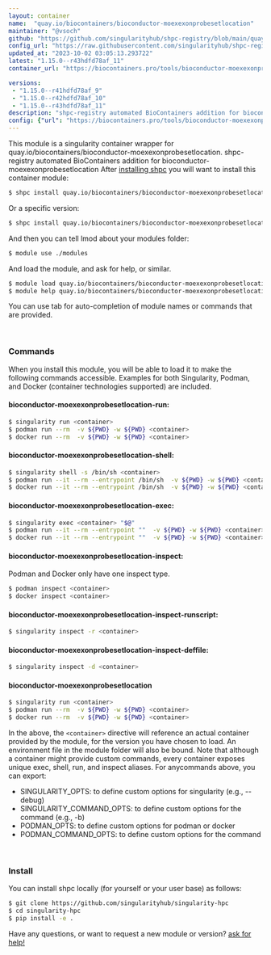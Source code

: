 ```yaml
---
layout: container
name:  "quay.io/biocontainers/bioconductor-moexexonprobesetlocation"
maintainer: "@vsoch"
github: "https://github.com/singularityhub/shpc-registry/blob/main/quay.io/biocontainers/bioconductor-moexexonprobesetlocation/container.yaml"
config_url: "https://raw.githubusercontent.com/singularityhub/shpc-registry/main/quay.io/biocontainers/bioconductor-moexexonprobesetlocation/container.yaml"
updated_at: "2023-10-02 03:05:13.293722"
latest: "1.15.0--r43hdfd78af_11"
container_url: "https://biocontainers.pro/tools/bioconductor-moexexonprobesetlocation"

versions:
 - "1.15.0--r41hdfd78af_9"
 - "1.15.0--r42hdfd78af_10"
 - "1.15.0--r43hdfd78af_11"
description: "shpc-registry automated BioContainers addition for bioconductor-moexexonprobesetlocation"
config: {"url": "https://biocontainers.pro/tools/bioconductor-moexexonprobesetlocation", "maintainer": "@vsoch", "description": "shpc-registry automated BioContainers addition for bioconductor-moexexonprobesetlocation", "latest": {"1.15.0--r43hdfd78af_11": "sha256:2a9382e89bd611103de7dfe26cfcbc5d7dfdab2f4e6869bb0606f87919d05220"}, "tags": {"1.15.0--r41hdfd78af_9": "sha256:97b84881eb58246a8327bbd04536db5217baa22a5e41c5ece308f3e1856dd2a0", "1.15.0--r42hdfd78af_10": "sha256:0e8f2922c6c42b28fadfebfc922c412256463568bf9d8eb37855d6ea35602c0e", "1.15.0--r43hdfd78af_11": "sha256:2a9382e89bd611103de7dfe26cfcbc5d7dfdab2f4e6869bb0606f87919d05220"}, "docker": "quay.io/biocontainers/bioconductor-moexexonprobesetlocation"}
---
```


This module is a singularity container wrapper for quay.io/biocontainers/bioconductor-moexexonprobesetlocation.
shpc-registry automated BioContainers addition for bioconductor-moexexonprobesetlocation
After [installing shpc](#install) you will want to install this container module:


```bash
$ shpc install quay.io/biocontainers/bioconductor-moexexonprobesetlocation
```

Or a specific version:

```bash
$ shpc install quay.io/biocontainers/bioconductor-moexexonprobesetlocation:1.15.0--r43hdfd78af_11
```

And then you can tell lmod about your modules folder:

```bash
$ module use ./modules
```

And load the module, and ask for help, or similar.

```bash
$ module load quay.io/biocontainers/bioconductor-moexexonprobesetlocation/1.15.0--r43hdfd78af_11
$ module help quay.io/biocontainers/bioconductor-moexexonprobesetlocation/1.15.0--r43hdfd78af_11
```

You can use tab for auto-completion of module names or commands that are provided.

<br>

### Commands

When you install this module, you will be able to load it to make the following commands accessible.
Examples for both Singularity, Podman, and Docker (container technologies supported) are included.

#### bioconductor-moexexonprobesetlocation-run:

```bash
$ singularity run <container>
$ podman run --rm  -v ${PWD} -w ${PWD} <container>
$ docker run --rm  -v ${PWD} -w ${PWD} <container>
```

#### bioconductor-moexexonprobesetlocation-shell:

```bash
$ singularity shell -s /bin/sh <container>
$ podman run --it --rm --entrypoint /bin/sh  -v ${PWD} -w ${PWD} <container>
$ docker run --it --rm --entrypoint /bin/sh  -v ${PWD} -w ${PWD} <container>
```

#### bioconductor-moexexonprobesetlocation-exec:

```bash
$ singularity exec <container> "$@"
$ podman run --it --rm --entrypoint ""  -v ${PWD} -w ${PWD} <container> "$@"
$ docker run --it --rm --entrypoint ""  -v ${PWD} -w ${PWD} <container> "$@"
```

#### bioconductor-moexexonprobesetlocation-inspect:

Podman and Docker only have one inspect type.

```bash
$ podman inspect <container>
$ docker inspect <container>
```

#### bioconductor-moexexonprobesetlocation-inspect-runscript:

```bash
$ singularity inspect -r <container>
```

#### bioconductor-moexexonprobesetlocation-inspect-deffile:

```bash
$ singularity inspect -d <container>
```



#### bioconductor-moexexonprobesetlocation

```bash
$ singularity run <container>
$ podman run --rm  -v ${PWD} -w ${PWD} <container>
$ docker run --rm  -v ${PWD} -w ${PWD} <container>
```


In the above, the `<container>` directive will reference an actual container provided
by the module, for the version you have chosen to load. An environment file in the
module folder will also be bound. Note that although a container
might provide custom commands, every container exposes unique exec, shell, run, and
inspect aliases. For anycommands above, you can export:

 - SINGULARITY_OPTS: to define custom options for singularity (e.g., --debug)
 - SINGULARITY_COMMAND_OPTS: to define custom options for the command (e.g., -b)
 - PODMAN_OPTS: to define custom options for podman or docker
 - PODMAN_COMMAND_OPTS: to define custom options for the command

<br>

### Install

You can install shpc locally (for yourself or your user base) as follows:

```bash
$ git clone https://github.com/singularityhub/singularity-hpc
$ cd singularity-hpc
$ pip install -e .
```

Have any questions, or want to request a new module or version? [ask for help!](https://github.com/singularityhub/singularity-hpc/issues)